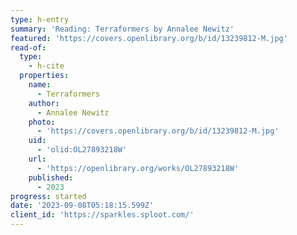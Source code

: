 ```yaml
---
type: h-entry
summary: 'Reading: Terraformers by Annalee Newitz'
featured: 'https://covers.openlibrary.org/b/id/13239812-M.jpg'
read-of:
  type:
    - h-cite
  properties:
    name:
      - Terraformers
    author:
      - Annalee Newitz
    photo:
      - 'https://covers.openlibrary.org/b/id/13239812-M.jpg'
    uid:
      - 'olid:OL27893218W'
    url:
      - 'https://openlibrary.org/works/OL27893218W'
    published:
      - 2023
progress: started
date: '2023-09-08T05:18:15.599Z'
client_id: 'https://sparkles.sploot.com/'
---
```


